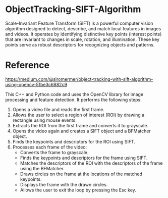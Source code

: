 # ObjectTracking-SIFT-Algorithm

Scale-Invariant Feature Transform (SIFT) is a powerful computer vision algorithm designed to detect, describe, and match local features in images and videos.  It operates by identifying distinctive key points (interest points) that are invariant to changes in scale, rotation, and illumination. These key points serve as robust descriptors for recognizing objects and patterns.

# Reference
https://medium.com/@siromermer/object-tracking-with-sift-algorithm-using-opencv-51be3c6882c9

This C++ and Python code and uses the OpenCV library for image processing and feature detection. It performs the following steps:

1. Opens a video file and reads the first frame.
2. Allows the user to select a region of interest (ROI) by drawing a rectangle using mouse events.
3. Extracts the ROI from the first frame and converts it to grayscale.
4. Opens the video again and creates a SIFT object and a BFMatcher object.
5. Finds the keypoints and descriptors for the ROI using SIFT.
6. Processes each frame of the video:
   - Converts the frame to grayscale.
   - Finds the keypoints and descriptors for the frame using SIFT.
   - Matches the descriptors of the ROI with the descriptors of the frame using the BFMatcher.
   - Draws circles on the frame at the locations of the matched keypoints.
   - Displays the frame with the drawn circles.
   - Allows the user to exit the loop by pressing the Esc key.

